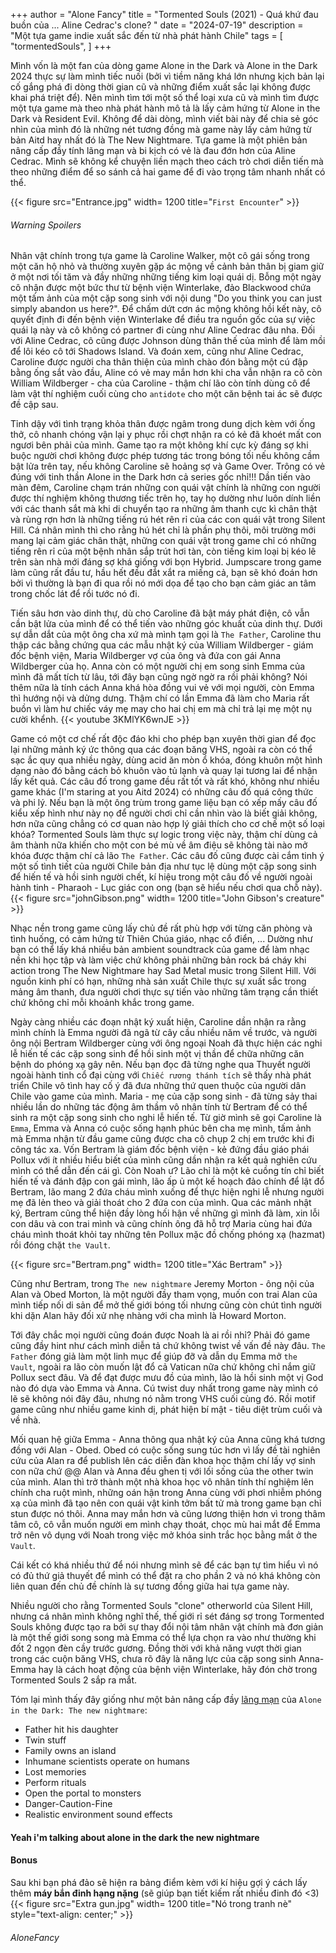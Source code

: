 +++
author = "Alone Fancy"
title = "Tormented Souls (2021) - Quá khứ đau buồn của ... Aline Cedrac's clone? "
date = "2024-07-19"
description = "Một tựa game indie xuất sắc đến từ nhà phát hành Chile"
tags = [
    "tormentedSouls",
]
+++

Mình vốn là một fan của dòng game Alone in the Dark và Alone in the Dark 2024 thực sự làm mình tiếc nuối (bởi vì tiềm năng khá lớn nhưng kịch bản lại cố gắng phá đi dòng thời gian cũ và những điểm xuất sắc lại không được khai phá triệt để). Nên mình tìm tới một số thể loại xưa cũ và mình tìm được một tựa game mà theo nhà phát hành mô tả là lấy cảm hứng từ Alone in the Dark và Resident Evil.
Không để dài dòng, mình viết bài này để chia sẻ góc nhìn của mình đó là những nét tương đồng mà game này lấy cảm hứng từ bản Aitd hay nhất đó là The New Nightmare. Tựa game là một phiên bản nâng cấp đầy tính lãng mạn và bi kịch có vẻ là đau đớn hơn của Aline Cedrac. Mình sẽ không kể chuyện liền mạch theo cách trò chơi diễn tiến mà theo những điểm để so sánh cả hai game để đi vào trọng tâm nhanh nhất có thể.

{{< figure src="Entrance.jpg" width= 1200 title="`First Encounter`" >}}

###### Warning Spoilers

Nhân vật chính trong tựa game là Caroline Walker, một cô gái sống trong một căn hộ nhỏ và thường xuyên gặp ác mộng về cảnh bản thân bị giam giữ ở một nơi tối tăm và đầy những những tiếng kim loại quái dị. Bỗng một ngày cô nhận được một bức thư từ bệnh viện Winterlake, đảo Blackwood chứa một tấm ảnh của một cặp song sinh với nội dung "Do you think you can just simply abandon us here?". Để chấm dứt cơn ác mộng không hồi kết này, cô quyết định đi đến bệnh viện Winterlake để điều tra nguồn gốc của sự việc quái lạ này và cô không có partner đi cùng như Aline Cedrac đâu nha. Đối với Aline Cedrac, cô cũng được Johnson dùng thân thế của mình để làm mồi để lôi kéo cô tới Shadows Island. Và đoán xem, cũng như Aline Cedrac, Caroline được người cha thân thiện của mình chào đón bằng một cú đập bằng ống sắt vào đầu, Aline có vẻ may mắn hơn khi cha vẫn nhận ra cô còn William Wildberger - cha của Caroline - thậm chí lão còn tính dùng cô để làm vật thí nghiệm cuối cùng cho `antidote` cho một căn bệnh tai ác sẽ được đề cập sau.

Tỉnh dậy với tình trạng khỏa thân được ngâm trong dung dịch kèm với ống thở, cô nhanh chóng vận lại y phục rồi chợt nhận ra có kẻ đã khoét mất con ngươi bên phải của mình. Game tạo ra một không khí cực kỳ đáng sợ khi buộc người chơi không được phép tương tác trong bóng tối nếu không cầm bật lửa trên tay, nếu không Caroline sẽ hoảng sợ và Game Over. Trông có vẻ đúng với tinh thần Alone in the Dark hơn cả series gốc nhỉ!!! Dần tiến vào màn đêm, Caroline chạm trán những con quái vật chính là những con người được thí nghiệm không thương tiếc trên họ, tay họ dường như luôn dính liền với các thanh sắt mà khi di chuyển tạo ra những âm thanh cực kì chân thật và rùng rợn hơn là những tiếng rú hét rên rỉ của các con quái vật trong Silent Hill. Cá nhân mình thì cho rằng hú hét chỉ là phần phụ thôi, môi trường mới mang lại cảm giác chân thật, những con quái vật trong game chỉ có những tiếng rên rỉ của một bệnh nhân sắp trút hơi tàn, còn tiếng kim loại bị kéo lê trên sàn nhà mới đáng sợ khá giống với bọn Hybrid. Jumpscare trong game làm cũng rất đầu tư, hầu hết đều đắt xắt ra miếng cả, bạn sẽ khó đoán hơn bởi vì thường là bạn đi qua rồi nó mới dọa để tạo cho bạn cảm giác an tâm trong chốc lát để rồi tước nó đi.

Tiến sâu hơn vào dinh thự, dù cho Caroline đã bật máy phát điện, cô vẫn cần bật lửa của mình để có thể tiến vào những góc khuất của dinh thự. Dưới sự dẫn dắt của một ông cha xứ mà mình tạm gọi là `The Father`, Caroline thu thập các bằng chứng qua các mẫu nhật ký của William Wildberger - giám đốc bệnh viện, Maria Wildberger vợ của ông và đứa con gái Anna Wildberger của họ. Anna còn có một người chị em song sinh Emma của mình đã mất tích từ lâu, tới đây bạn cũng ngờ ngờ ra rồi phải không? Nói thêm nữa là tính cách Anna khá hòa đồng vui vẻ với mọi người, còn Emma thì hướng nội và dửng dưng. Thậm chí có lần Emma đã làm cho Maria rất buồn vì làm hư chiếc váy mẹ may cho hai chị em mà chỉ trả lại mẹ một nụ cười khểnh.
{{< youtube 3KMlYK6wnJE >}}

Game có một cơ chế rất độc đáo khi cho phép bạn xuyên thời gian để đọc lại những mảnh ký ức thông qua các đoạn băng VHS, ngoài ra còn có thể sạc ắc quy qua nhiều ngày, dùng acid ăn mòn ổ khóa, đóng khuôn một hình dạng nào đó bằng cách bỏ khuôn vào tủ lạnh và quay lại tương lai để nhận lấy kết quả. Các câu đố trong game đều rất tốt và rất khó, không như nhiều game khác (I'm staring at you Aitd 2024) có những câu đố quá công thức và phi lý. Nếu bạn là một ông trùm trong game liệu bạn có xếp mấy câu đố kiểu xếp hình như này nọ để người chơi chỉ cần nhìn vào là biết giải không, hơn nữa cũng chẳng có cơ quan nào hợp lý giải thích cho cơ chế một số loại khóa? Tormented Souls làm thực sự logic trong việc này, thậm chí dùng cả âm thành nữa khiến cho một con bé mù về âm điệu sẽ không tài nào mở khóa được thậm chí cả lão `The Father`. Các câu đố cũng được cài cắm tinh ý một số tình tiết của người Chile bản địa như tục lệ dùng một cặp song sinh để hiến tế và hồi sinh người chết, kí hiệu trong một câu đố về người ngoài hành tinh - Pharaoh - Lục giác con ong (bạn sẽ hiểu nếu chơi qua chỗ này).
{{< figure src="johnGibson.png" width= 1200 title="John Gibson's creature" >}}

Nhạc nền trong game cũng lấy chủ đề rất phù hợp với từng căn phòng và tình huống, có cảm hứng từ Thiên Chúa giáo, nhạc cổ điển, ... Dường như bạn có thể lấy khá nhiều bản ambient soundtrack của game để làm nhạc nền khi học tập và làm việc chứ không phải những bản rock bá cháy khi action trong The New Nightmare hay Sad Metal music trong Silent Hill. Với nguồn kinh phí có hạn, những nhà sản xuất Chile thực sự xuất sắc trong mảng âm thanh, đưa người chơi thực sự tiến vào những tâm trạng cần thiết chứ không chỉ mỗi khoảnh khắc trong game.

Ngày càng nhiều các đoạn nhật ký xuất hiện, Caroline dần nhận ra rằng mình chính là Emma người đã ngã từ cây cầu nhiều năm về trước, và người ông nội Bertram Wildberger cùng với ông ngoại Noah đã thực hiện các nghi lễ hiến tế các cặp song sinh để hồi sinh một vị thần để chữa những căn bệnh do phóng xạ gây nên. Nếu bạn đọc đã từng nghe qua Thuyết người ngoài hành tinh cổ đại cùng với `Chiếc rương thánh tích` sẽ thấy nhà phát triển Chile vô tình hay cố ý đã đưa những thứ quen thuộc của người dân Chile vào game của mình. Maria - mẹ của cặp song sinh - đã từng sảy thai nhiều lần do những tác động âm thầm vô nhân tính từ Bertram để có thể sinh ra một cặp song sinh cho nghi lễ hiến tế. Từ giờ mình sẽ gọi Caroline là `Emma`, Emma và Anna có cuộc sống hạnh phúc bên cha mẹ mình, tấm ảnh mà Emma nhận từ đầu game cũng được cha cô chụp 2 chị em trước khi đi công tác xa. Vốn Bertram là giám đốc bệnh viện - kẻ đứng đầu giáo phái Pollux với ít nhiều hiểu biết của mình cũng dần nhận ra kết quả nghiên cứu mình có thể dẫn đến cái gì. Còn Noah ư? Lão chỉ là một kẻ cuồng tín chỉ biết hiến tế và đánh đập con gái mình, lão ấp ủ một kế hoạch đảo chính để lật đổ Bertram, lão mang 2 đứa cháu mình xuống để thực hiện nghi lễ nhưng người mẹ đã lẻn theo và giải thoát cho 2 đứa con của mình. Qua các mảnh nhật ký, Bertram cũng thể hiện đầy lòng hối hận về những gì mình đã làm, xin lỗi con dâu và con trai mình và cũng chính ông đã hỗ trợ Maria cùng hai đứa cháu mình thoát khỏi tay những tên Pollux mặc đồ chống phóng xạ (hazmat) rồi đóng chặt `the Vault`.

{{< figure src="Bertram.png" width= 1200 title="Xác Bertram" >}}

Cũng như Bertram, trong `The new nightmare` Jeremy Morton - ông nội của Alan và Obed Morton, là một người đầy tham vọng, muốn con trai Alan của mình tiếp nối di sản để mở thế giới bóng tối nhưng cũng còn chút tình người khi dặn Alan hãy đối xử nhẹ nhàng với cha mình là Howard Morton.

Tới đây chắc mọi người cũng đoán được Noah là ai rồi nhỉ? Phải đó game cũng đầy hint như cách mình diễn tả chứ không twist về vấn đề này đâu. `The Father` đóng giả làm một linh mục để giúp đỡ và dẫn dụ Emma mở `the Vault`, ngoài ra lão còn muốn lật đổ cả Vatican nữa chứ không chỉ nắm giữ Pollux sect đâu. Và để đạt được mưu đồ của mình, lão là hồi sinh một vị God nào đó dựa vào Emma và Anna. Cú twist duy nhất trong game này mình có lẽ sẽ không nói đây đâu, nhưng nó nằm trong VHS cuối cùng đó. Rồi motif game cũng như nhiều game kinh dị, phát hiện bí mật - tiêu diệt trùm cuối và về nhà.

Mối quan hệ giữa Emma - Anna thông qua nhật ký của Anna cũng khá tương đồng với Alan - Obed. Obed có cuộc sống sung túc hơn vì lấy đề tài nghiên cứu của Alan ra để publish lên các diễn đàn khoa học thậm chí lấy vợ sinh con nữa chứ @@ Alan và Anna đều ghen tị với lối sống của the other twin của mình. Alan thì trở thành một nhà khoa học vô nhân tính thí nghiệm lên chính cha ruột mình, những oán hận trong Anna cùng với phơi nhiễm phóng xạ của mình đã tạo nên con quái vật kinh tởm bất tử mà trong game bạn chỉ stun được nó thôi. Anna may mắn hơn và cũng lương thiện hơn vì trong thâm tâm cô, cô vẫn muốn người em mình chạy thoát, chọc mù hai mắt để Emma trở nên vô dụng với Noah trong việc mở khóa sinh trắc học bằng mắt ở the `Vault`.

Cái kết có khá nhiều thứ để nói nhưng mình sẽ để các bạn tự tìm hiểu vì nó có đủ thứ giả thuyết để mình có thể đặt ra cho phần 2 và nó khá không còn liên quan đến chủ đề chính là sự tương đồng giữa hai tựa game này.

Nhiều người cho rằng Tormented Souls "clone" otherworld của Silent Hill, nhưng cá nhân mình không nghĩ thế, thế giới rỉ sét đáng sợ trong Tormented Souls không được tạo ra bởi sự thay đổi nội tâm nhân vật chính mà đơn giản là một thế giới song song mà Emma có thể lựa chọn ra vào như thường khi đốt 2 ngọn đèn cầy trước gương. Đồng thời với khả năng vượt thời gian trong các cuộn băng VHS, chưa rõ đây là năng lực của cặp song sinh Anna-Emma hay là cách hoạt động của bệnh viện Winterlake, hãy đón chờ trong Tormented Souls 2 sắp ra mắt.

Tóm lại mình thấy đây giống như một bản nâng cấp đầy [lãng mạn](https://alonefancy.github.io/about/) của `Alone in the Dark: The new nightmare`:

* Father hit his daughter
* Twin stuff
* Family owns an island
* Inhumane scientists operate on humans
* Lost memories
* Perform rituals
* Open the portal to monsters
* Danger-Caution-Fine
* Realistic environment sound effects

#### Yeah i'm talking about alone in the dark the new nightmare

#### Bonus

Sau khi bạn phá đảo sẽ hiện ra bảng điểm kèm với kí hiệu gợi ý cách lấy thêm **máy bắn đinh hạng nặng** (sẽ giúp bạn tiết kiếm rất nhiều đinh đó <3)
{{< figure src="Extra gun.jpg" width= 1200 title="Nó trong tranh nè" style="text-align: center;" >}}

###### AloneFancy
